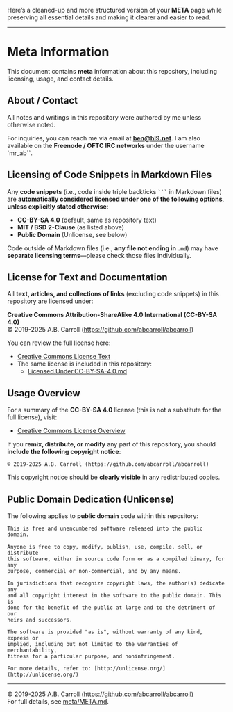 Here’s a cleaned-up and more structured version of your **META** page while preserving all essential details and making it clearer and easier to read.  

---

# Meta Information

This document contains **meta** information about this repository, including licensing, usage, and contact details.

## About / Contact

All notes and writings in this repository were authored by me unless otherwise noted.

For inquiries, you can reach me via email at **ben@hl9.net**. I am also available on the **Freenode / OFTC IRC networks** under the username `mr_ab``.

## Licensing of Code Snippets in Markdown Files

Any **code snippets** (i.e., code inside triple backticks ` ``` ` in Markdown files) are **automatically considered licensed under one of the following options**, **unless explicitly stated otherwise**:

- **CC-BY-SA 4.0** (default, same as repository text)
- **MIT / BSD 2-Clause** (as listed above)
- **Public Domain** (Unlicense, see below)

Code outside of Markdown files (i.e., **any file not ending in `.md`**) may have **separate licensing terms**—please check those files individually.

## License for Text and Documentation

All **text, articles, and collections of links** (excluding code snippets) in this repository are licensed under:

**Creative Commons Attribution-ShareAlike 4.0 International (CC-BY-SA 4.0)**  
© 2019-2025 A.B. Carroll (https://github.com/abcarroll/abcarroll)

You can review the full license here:
- [Creative Commons License Text](https://creativecommons.org/licenses/by-sa/4.0/legalcode)
- The same license is included in this repository:  
  - [Licensed.Under.CC-BY-SA-4.0.md](Licensed.Under.CC-BY-SA-4.0.md)

## Usage Overview

For a summary of the **CC-BY-SA 4.0** license (this is not a substitute for the full license), visit:  
- [Creative Commons License Overview](https://creativecommons.org/licenses/by-sa/4.0/)

If you **remix, distribute, or modify** any part of this repository, you should **include the following copyright notice**:

```
© 2019-2025 A.B. Carroll (https://github.com/abcarroll/abcarroll)
```

This copyright notice should be **clearly visible** in any redistributed copies.

## Public Domain Dedication (Unlicense)

The following applies to **public domain** code within this repository:

```
This is free and unencumbered software released into the public domain.

Anyone is free to copy, modify, publish, use, compile, sell, or distribute 
this software, either in source code form or as a compiled binary, for any 
purpose, commercial or non-commercial, and by any means.

In jurisdictions that recognize copyright laws, the author(s) dedicate any 
and all copyright interest in the software to the public domain. This is 
done for the benefit of the public at large and to the detriment of our 
heirs and successors.

The software is provided "as is", without warranty of any kind, express or 
implied, including but not limited to the warranties of merchantability, 
fitness for a particular purpose, and noninfringement. 

For more details, refer to: [http://unlicense.org/](http://unlicense.org/)
```

---

© 2019-2025 A.B. Carroll (https://github.com/abcarroll/abcarroll)  
For full details, see [meta/META.md](meta/META.md).
